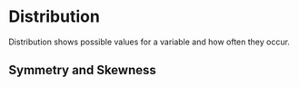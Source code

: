 # Distribution

Distribution shows possible values for a variable and how often they occur.

## Symmetry and Skewness